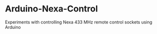 # Arduino-Nexa-Control
Experiments with controlling Nexa 433 MHz remote control sockets using Arduino
